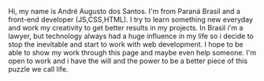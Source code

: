 Hi, my name is André Augusto dos Santos.
I'm from Paraná Brasil and a front-end developer (JS,CSS,HTML).
I try to learn something new everyday and work my creativity to get better results in my projects.
In Brasil i'm a lawyer, but technology always had a huge influence in my life so i decide to stop the inevitable and start to work with web development.
I hope to be able to show my work through this page and maybe even help someone.
I'm open to work and i have the will and the power to be a better piece of this puzzle we call life.
